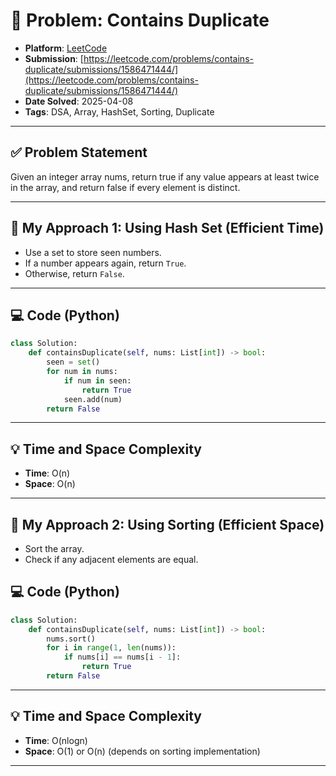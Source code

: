 # 🧮 Problem: Contains Duplicate

- **Platform**: [LeetCode](https://leetcode.com/problems/contains-duplicate/)
- **Submission**: [https://leetcode.com/problems/contains-duplicate/submissions/1586471444/](https://leetcode.com/problems/contains-duplicate/submissions/1586471444/)
- **Date Solved**: 2025-04-08
- **Tags**: DSA, Array, HashSet, Sorting, Duplicate

---

## ✅ Problem Statement
Given an integer array nums, return true if any value appears at least twice in the array, and return false if every element is distinct.

---

## 🚀 My Approach 1: Using Hash Set (Efficient Time)
- Use a set to store seen numbers.
- If a number appears again, return `True`.
- Otherwise, return `False`.

---

## 💻 Code (Python)

```python
class Solution:
    def containsDuplicate(self, nums: List[int]) -> bool:
        seen = set()
        for num in nums:
            if num in seen:
                return True
            seen.add(num)
        return False
```

---

## 💡 Time and Space Complexity
- **Time**: O(n)
- **Space**: O(n)

---

## 🚀 My Approach 2: Using Sorting (Efficient Space)
- Sort the array.
- Check if any adjacent elements are equal.

## 💻 Code (Python)

```python
class Solution:
    def containsDuplicate(self, nums: List[int]) -> bool:
        nums.sort()
        for i in range(1, len(nums)):
            if nums[i] == nums[i - 1]:
                return True
        return False
```

---

## 💡 Time and Space Complexity
- **Time**: O(nlogn)
- **Space**: O(1) or O(n) (depends on sorting implementation)

---
